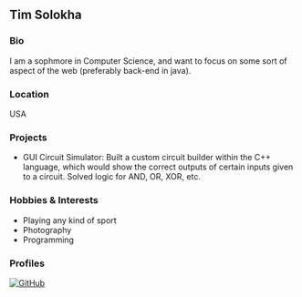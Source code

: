 ## Tim Solokha

### Bio
I am a sophmore in Computer Science, and want to focus on some sort of aspect of the web (preferably back-end in java).
 
### Location
USA

### Projects
- GUI Circuit Simulator: Built a custom circuit builder within the C++ language, which would show the correct outputs of certain inputs given to a circuit. Solved logic for AND, OR, XOR, etc.

### Hobbies & Interests
- Playing any kind of sport
- Photography 
- Programming

### Profiles
[![GitHub][github-img]](https://github.com/TimSolokha)   

<!-- Don't edit the below 2 lines -->
[twitter-img]: https://i.imgur.com/wWzX9uB.png
[github-img]: https://i.imgur.com/9I6NRUm.png